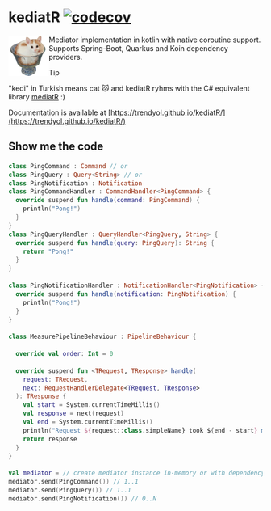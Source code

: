 # kediatR [![codecov](https://codecov.io/gh/trendyol/kediatr/branch/main/graph/badge.svg)](https://codecov.io/gh/trendyol/kediatr)

<img style="float: left" alt="Humus! The kediatr mascot" src="/humus.png" alt="drawing" width="80"/>

Mediator implementation in kotlin with native coroutine support. Supports Spring-Boot, Quarkus and Koin dependency
providers.

> [!TIP]
> "kedi" in Turkish means cat 🐱 and kediatR ryhms with the C# equivalent library [mediatR](https://github.com/jbogard/MediatR) :)

Documentation is available at [https://trendyol.github.io/kediatR/](https://trendyol.github.io/kediatR/)

## Show me the code

```kotlin
class PingCommand : Command // or
class PingQuery : Query<String> // or
class PingNotification : Notification
class PingCommandHandler : CommandHandler<PingCommand> {
  override suspend fun handle(command: PingCommand) {
    println("Pong!")
  }
}
class PingQueryHandler : QueryHandler<PingQuery, String> {
  override suspend fun handle(query: PingQuery): String {
    return "Pong!"
  }
}

class PingNotificationHandler : NotificationHandler<PingNotification> {
  override suspend fun handle(notification: PingNotification) {
    println("Pong!")
  }
}

class MeasurePipelineBehaviour : PipelineBehaviour {

  override val order: Int = 0

  override suspend fun <TRequest, TResponse> handle(
    request: TRequest,
    next: RequestHandlerDelegate<TRequest, TResponse>
  ): TResponse {
    val start = System.currentTimeMillis()
    val response = next(request)
    val end = System.currentTimeMillis()
    println("Request ${request::class.simpleName} took ${end - start} ms")
    return response
  }
}

val mediator = // create mediator instance in-memory or with dependency injection, take a look at the documentation
mediator.send(PingCommand()) // 1..1
mediator.send(PingQuery()) // 1..1
mediator.send(PingNotification()) // 0..N
```

